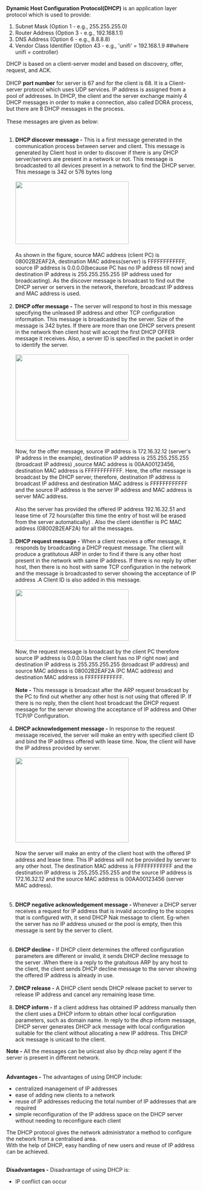 <div class="panel-body" aria-expanded="false">
                                                                                            <b>Dynamic Host Configuration Protocol(DHCP)</b> is an application layer protocol which is used to provide:<br>
<ol>
<li>Subnet Mask (Option 1 - e.g., 255.255.255.0)</li>
<li>Router Address (Option 3 - e.g., 192.168.1.1)</li>
<li>DNS Address (Option 6 - e.g., 8.8.8.8)</li>
<li>Vendor Class Identifier (Option 43 - e.g., 'unifi' = 192.168.1.9 ##where unifi = controller)</li>
</ol>
DHCP is based on a client-server model and based on discovery, offer, request, and ACK.<br>
<br>
DHCP <b>port number</b> for server is 67 and for the client is 68. It is a Client-server protocol which uses UDP services. IP address is assigned from a pool of addresses. In DHCP, the client and the server exchange mainly 4 DHCP messages in order to make a connection, also called DORA process, but there are 8 DHCP  messages in the process. <br>
<br>
These messages are given as below:<br>
<br>
<ol>
<li><b>DHCP discover message -</b>
This is a first message generated in the communication process between server and client. This message is generated by Client host in order to discover if there is any DHCP server/servers are present in a network or not. This message is broadcasted to all devices present in a network to find the DHCP server. This message is 342 or 576 bytes long <br>
<br>
<img src="https://media.geeksforgeeks.org/wp-content/uploads/DHCP1.png" alt="" width="300" height="166" class="alignnone size-medium wp-image-288437 img-responsive"><br>
<br>
As shown in the figure, source MAC address (client PC) is 08002B2EAF2A, destination MAC address(server) is FFFFFFFFFFFF, source IP address is 0.0.0.0(because PC has no IP address till now) and destination IP address is 255.255.255.255 (IP address used for broadcasting). As the discover message is broadcast to find out the DHCP server or servers in the network, therefore, broadcast IP address and MAC address is used.<br>
</li>
<br>
<li><b>DHCP offer message -</b>
The server will respond to host in this message specifying the unleased IP address and other TCP configuration information. This message is broadcasted by the server. Size of the message is 342 bytes. If there are more than one DHCP servers present in the network then client host will accept the first DHCP OFFER message it receives. Also, a server ID is specified in the packet in order to identify the server. <br>
<br>
<img src=" https://media.geeksforgeeks.org/wp-content/uploads/DSCP2.png" alt="" width="300" height="228" class="alignnone size-medium wp-image-288434 img-responsive"><br>
<br>
Now, for the offer message, source IP address is 172.16.32.12 (server's IP address in the example), destination IP address is 255.255.255.255 (broadcast IP address) ,source MAC address is 00AA00123456, destination MAC address is FFFFFFFFFFFF. Here, the offer message is broadcast by the DHCP server, therefore, destination IP address is broadcast IP address and destination MAC address is FFFFFFFFFFFF and the source IP address is the server IP address and MAC address is server MAC address. <br>
<br>
Also the server has provided the offered IP address 192.16.32.51 and lease time of 72 hours(after this time the entry of host will be erased from the server automatically) . Also the client identifier is PC MAC address (08002B2EAF2A) for all the messages.<br>
</li>
<br>
<li><b>DHCP request message -</b>
When a client receives a offer message, it responds by broadcasting a DHCP request message. The client will produce a gratitutous ARP in order to find if there is any other host present in the network with same IP address. If there is no reply by other host, then there is no host with same TCP configuration in the network and the message is broadcasted to server showing the acceptance of IP address .A Client ID is also added in this message.<br>
<br>
<img src=" https://media.geeksforgeeks.org/wp-content/uploads/DHCP.png" alt="" width="300" height="136" class="alignnone size-medium wp-image-288439 img-responsive"><br>
<br>
Now, the request  message is broadcast by the client PC therefore source IP address is 0.0.0.0(as the client has no IP right now) and destination IP address is 255.255.255.255 (broadcast IP address) and source MAC address is 08002B2EAF2A (PC MAC address) and destination MAC address is FFFFFFFFFFFF. <br>
<br>
<b>Note -</b> This message is broadcast after the ARP request broadcast by the PC to find out whether any other host is not using that offered IP. If there is no reply, then the client host broadcast the DHCP request message for the server showing the acceptance of IP address and Other TCP/IP Configuration.<br>
</li>
<br>
<li><b>DHCP acknowledgement message -</b>
In response to the request message received, the server will make an entry with specified client ID and bind the IP address offered with lease time. Now, the client will have the IP address provided by server.<br>
<br>
<img src="https://media.geeksforgeeks.org/wp-content/uploads/DHCP4.png" alt="" width="300" height="225" class="alignnone size-medium wp-image-288445 img-responsive"><br>
<br>
Now the server will make an entry of the client host with the offered IP address and lease time. This IP address  will not be provided by server to any other host. The destination MAC address is FFFFFFFFFFFF and the destination  IP address is 255.255.255.255 and the source IP address is 172.16.32.12 and the source MAC address is 00AA00123456 (server MAC address). <br>
</li> <br>
<br>
<li><b>DHCP negative acknowledgement message - </b>
Whenever a DHCP server receives a request for IP address that is invalid according to the scopes that is configured with, it send DHCP Nak message to client. Eg-when the server has no IP address unused or the pool is empty, then this message is sent by the server to client.<br>
</li>
<br>
<br>
<li><b>DHCP decline -</b>
If DHCP client determines the offered configuration parameters are different or invalid, it sends DHCP decline message to the server .When there is a reply to the gratuitous ARP by any host to the client, the client sends DHCP decline message to the server showing the offered IP address is already in use.<br>
</li>
<br>
<li><b>DHCP release -</b>
A DHCP client sends DHCP release packet to server to release IP address and cancel any remaining lease time.<br>
</li>
<br>
<li><b>DHCP inform -</b>
If a client address has obtained IP address manually then the client uses a DHCP inform to obtain other local configuration parameters, such as domain name. In reply to the dhcp inform message, DHCP server generates DHCP ack message with local configuration suitable for the client without allocating a new IP address. This DHCP ack message is unicast to the client.<br>
</li>
</ol>
<b>Note -</b> All the messages  can be unicast also by dhcp relay agent if the server is present in different network.<br>
<br>
<br>
<b>Advantages -</b> The advantages of using DHCP include:<br>
<ul>
<li>centralized management of IP addresses</li>
<li>ease of adding new clients to a network</li>
<li>reuse of IP addresses reducing the total number of IP addresses that are required</li>
<li>simple reconfiguration of the IP address space on the DHCP server without needing to reconfigure each client</li>
</ul>
<p>The DHCP protocol gives the network  administrator a method to configure the network from a centralised area. <br>
With the help of DHCP, easy handling of new users and reuse of IP address can be achieved. </p>
<br>
<b>Disadvantages -</b> Disadvantage of using DHCP is:<br>
<ul>
<li>IP conflict can occur</li>
</ul>                                                                                        </div>
